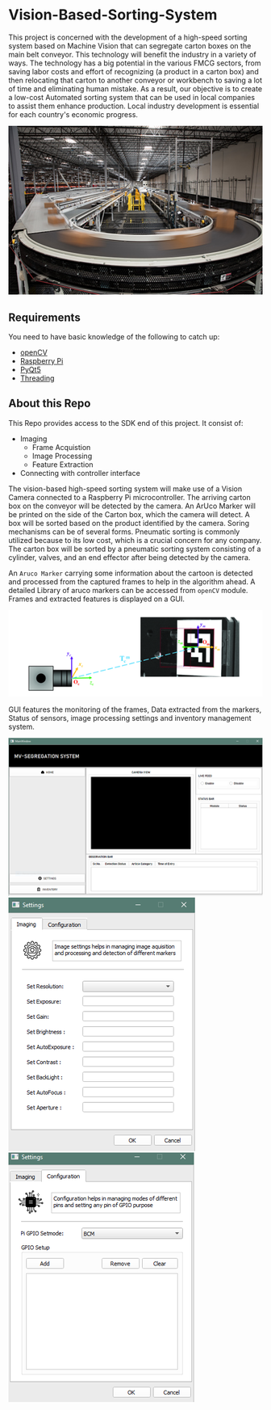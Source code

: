 # Vision-Based-Sorting-System

This project is concerned with the development of a high-speed sorting system based on Machine Vision that can segregate carton boxes on the main belt conveyor. This technology will benefit the industry in a variety of ways. The technology has a big potential in the various FMCG sectors, from saving labor costs and effort of recognizing (a product in a carton box) and then relocating that carton to another conveyor or workbench to saving a lot of time and eliminating human mistake. As a result, our objective is to create a low-cost Automated sorting system that can be used in local companies to assist them enhance production. Local industry development is essential for each country's economic progress.

<img src="https://github.com/AsdiIqbal/Vision-Based-Sorting-System/blob/main/Resources/intro.PNG">

## Requirements

You need to have basic knowledge of the following to catch up:

- [openCV](https://opencv.org/releases/)
- [Raspberry Pi](https://www.raspberrypi.com/products/raspberry-pi-4-model-b/specifications/)
- [PyQt5](https://www.pythonguis.com/pyqt5-tutorial/)
- [Threading](https://docs.python.org/3/library/threading.html)

## About this Repo

This Repo provides access to the SDK end of this project. It consist of:

- Imaging
    - Frame Acquistion
    - Image Processing
    - Feature Extraction
- Connecting with controller interface

The vision-based high-speed sorting system will make use of a Vision Camera connected to a Raspberry Pi microcontroller. The arriving carton box on the conveyor will be detected by the camera. An ArUco Marker will be printed on the side of the Carton box, which the camera will detect. A box will be sorted based on the product identified by the camera. Soring mechanisms can be of several forms. Pneumatic sorting is commonly utilized because to its low cost, which is a crucial concern for any company. The carton box will be sorted by a pneumatic sorting system consisting of a cylinder, valves, and an end effector after being detected by the camera.

An `Aruco Marker` carrying some information about the cartoon is detected and processed from the captured frames to help in the algorithm ahead. A detailed Library of aruco markers can be accessed from `openCV` module. Frames and extracted features is displayed on a GUI. 

<img src="https://github.com/AsdiIqbal/Vision-Based-Sorting-System/blob/main/Resources/Capture.PNG">

GUI features the monitoring of the frames, Data extracted from the markers, Status of sensors, image processing settings and inventory management system.

<img src="https://github.com/AsdiIqbal/Vision-Based-Sorting-System/blob/main/Resources/1.PNG"><img src="https://github.com/AsdiIqbal/Vision-Based-Sorting-System/blob/main/Resources/2.PNG"><img src="https://github.com/AsdiIqbal/Vision-Based-Sorting-System/blob/main/Resources/3.PNG">
